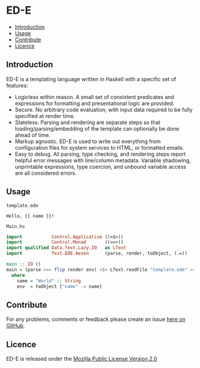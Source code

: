 # ED-E

* [Introduction](#introduction)
* [Usage](#usage)
* [Contribute](#contribute)
* [Licence](#licence)


## Introduction

ED-E is a templating language written in Haskell with a specific set of features:

* Logicless within reason. A small set of consistent predicates
and expressions for formatting and presentational logic are provided.
* Secure. No arbitrary code evaluation, with input data required to be fully specified
at render time.
* Stateless. Parsing and rendering are separate steps so that loading/parsing/embedding
of the template can optionally be done ahead of time.
* Markup agnostic. ED-E is used to write out everything from configuration files for
system services to HTML, or formatted emails.
* Easy to debug. All parsing, type checking, and rendering steps report helpful
error messages with line/column metadata. Variable shadowing, unprintable expressions,
type coercion, and unbound variable access are all considered errors.


## Usage

`template.ede`

```HTML+Django
Hello, {{ name }}!
```

`Main.hs`

```haskell
import           Control.Applicative ((<$>))
import           Control.Monad       ((>=>))
import qualified Data.Text.Lazy.IO   as LText
import           Text.EDE.Aeson      (parse, render, toObject, (.=))

main :: IO ()
main = (parse >=> flip render env) <$> LText.readFile "template.ede" >>= print
  where
    name = "World" :: String
    env  = toObject ["name" .= name]
```


## Contribute

For any problems, comments or feedback please create an issue [here on GitHub](github.com/brendanhay/ed-e/issues).


## Licence

ED-E is released under the [Mozilla Public License Version 2.0](http://www.mozilla.org/MPL/)
